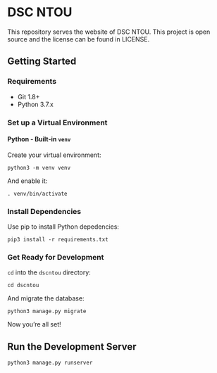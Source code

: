 # DSC NTOU

This repository serves the website of DSC NTOU. This project is open source and the license can be found in LICENSE.

## Getting Started

### Requirements

- Git 1.8+
- Python 3.7.x

### Set up a Virtual Environment

#### Python - Built-in `venv`

Create your virtual environment:

    python3 -m venv venv

And enable it:

    . venv/bin/activate

### Install Dependencies

Use pip to install Python depedencies:

    pip3 install -r requirements.txt

### Get Ready for Development

`cd` into the `dscntou` directory:

    cd dscntou

And migrate the database:

    python3 manage.py migrate

Now you’re all set!

## Run the Development Server

    python3 manage.py runserver
